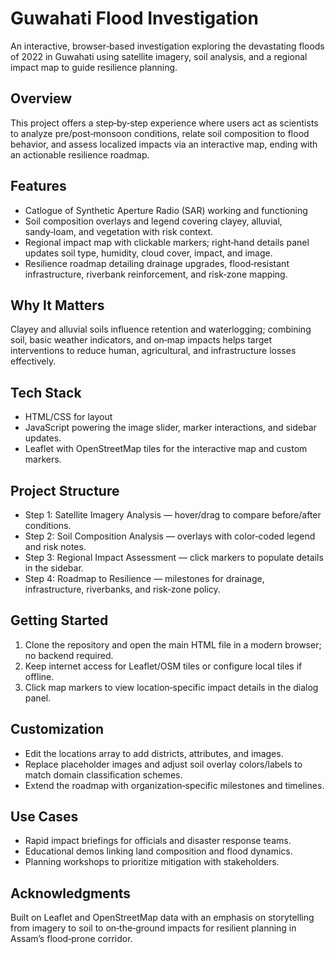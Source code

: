 # Guwahati Flood Investigation

An interactive, browser‑based investigation exploring the devastating floods of 2022 in Guwahati using satellite imagery, soil analysis, and a regional impact map to guide resilience planning.

## Overview

This project offers a step‑by‑step experience where users act as scientists to analyze pre/post‑monsoon conditions, relate soil composition to flood behavior, and assess localized impacts via an interactive map, ending with an actionable resilience roadmap.

## Features

- Catlogue of Synthetic Aperture Radio (SAR) working and functioning
- Soil composition overlays and legend covering clayey, alluvial, sandy‑loam, and vegetation with risk context.
- Regional impact map with clickable markers; right‑hand details panel updates soil type, humidity, cloud cover, impact, and image.
- Resilience roadmap detailing drainage upgrades, flood‑resistant infrastructure, riverbank reinforcement, and risk‑zone mapping.

## Why It Matters

Clayey and alluvial soils influence retention and waterlogging; combining soil, basic weather indicators, and on‑map impacts helps target interventions to reduce human, agricultural, and infrastructure losses effectively.

## Tech Stack

- HTML/CSS for layout
- JavaScript powering the image slider, marker interactions, and sidebar updates.
- Leaflet with OpenStreetMap tiles for the interactive map and custom markers.

## Project Structure

- Step 1: Satellite Imagery Analysis — hover/drag to compare before/after conditions.
- Step 2: Soil Composition Analysis — overlays with color‑coded legend and risk notes.
- Step 3: Regional Impact Assessment — click markers to populate details in the sidebar.
- Step 4: Roadmap to Resilience — milestones for drainage, infrastructure, riverbanks, and risk‑zone policy.

## Getting Started

1. Clone the repository and open the main HTML file in a modern browser; no backend required.
2. Keep internet access for Leaflet/OSM tiles or configure local tiles if offline.
3. Click map markers to view location‑specific impact details in the dialog panel.

## Customization

- Edit the locations array to add districts, attributes, and images.
- Replace placeholder images and adjust soil overlay colors/labels to match domain classification schemes.
- Extend the roadmap with organization‑specific milestones and timelines.

## Use Cases

- Rapid impact briefings for officials and disaster response teams.
- Educational demos linking land composition and flood dynamics.
- Planning workshops to prioritize mitigation with stakeholders.

## Acknowledgments

Built on Leaflet and OpenStreetMap data with an emphasis on storytelling from imagery to soil to on‑the‑ground impacts for resilient planning in Assam’s flood‑prone corridor.
